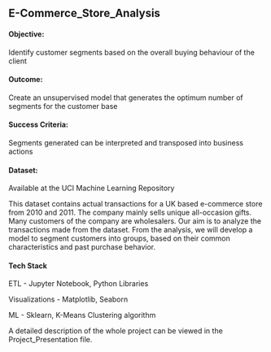 ## E-Commerce_Store_Analysis

#### Objective: 
Identify customer segments based on the overall buying behaviour of the client

#### Outcome: 
Create an unsupervised model that generates the optimum number of segments for the customer base

#### Success Criteria: 
Segments generated can be interpreted and transposed into business actions

#### Dataset: 
Available at the UCI Machine Learning Repository

This dataset contains actual transactions for a UK based e-commerce store from 2010 and 2011. The company mainly sells unique all-occasion gifts. Many customers of the company are wholesalers. Our aim is to analyze the transactions made from the dataset. From the analysis, we will develop a model to segment customers into groups, based on their common characteristics and past purchase behavior.

#### Tech Stack
ETL - Jupyter Notebook, Python Libraries

Visualizations - Matplotlib, Seaborn

ML - Sklearn, K-Means Clustering algorithm

A detailed description of the whole project can be viewed in the Project_Presentation file.
